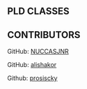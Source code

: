 ## PLD CLASSES

## CONTRIBUTORS

GitHub: [NUCCASJNR](https://github.com/NUCCASJNR)

GitHub: [alishakor](https://github.com/alishakor)

Github: [prosiscky](https://github.com/prosiscky)

